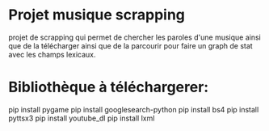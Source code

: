 # Projet musique scrapping
projet de scrapping qui permet de chercher les paroles d'une musique 
ainsi que de la télécharger ainsi que de la parcourir pour faire un 
graph de stat avec les champs lexicaux.

# Bibliothèque à téléchargerer:
pip install pygame
pip install googlesearch-python
pip install bs4
pip install pyttsx3
pip install youtube_dl
pip install lxml
